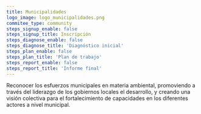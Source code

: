 ```yaml
---
title: Municipalidades
logo_image: logo_municipalidades.png
commitee_type: community
steps_signup_enable: false
steps_signup_title: Inscripción
steps_diagnose_enable: false
steps_diagnose_title: 'Diagnóstico inicial'
steps_plan_enable: false
steps_plan_title: 'Plan de trabajo'
steps_report_enable: false
steps_report_title: 'Informe final'
---
```


Reconocer los esfuerzos municipales en materia ambiental, promoviendo a través del liderazgo de los gobiernos locales el desarrollo, y creando una visión colectiva para el fortalecimiento de capacidades en los diferentes actores a nivel municipal.